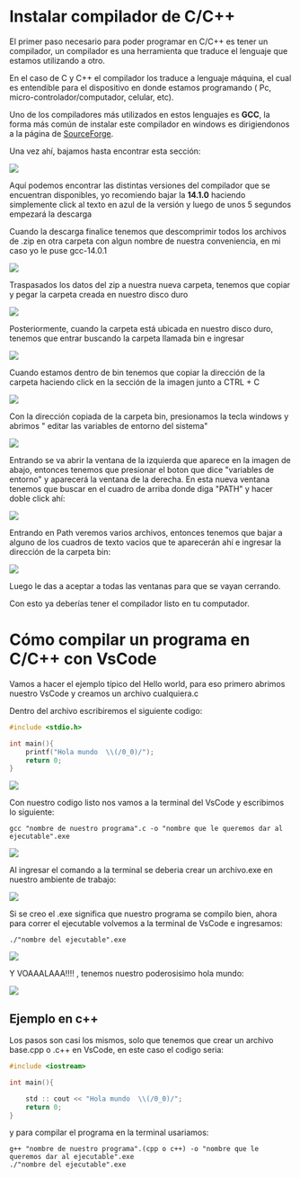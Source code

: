 # Instalar compilador de C/C++

El primer paso necesario para poder programar en C/C++ es tener un compilador, un compilador es una herramienta que traduce el lenguaje que estamos utilizando a otro. 

En el caso de C y C++ el compilador los traduce a lenguaje máquina, el cual es entendible para el dispositivo en donde estamos programando ( Pc, micro-controlador/computador, celular, etc).

Uno de los compiladores más utilizados en estos lenguajes es **GCC**, la forma más común de instalar este compilador en windows es dirigiendonos a la página de [SourceForge](https://sourceforge.net/projects/gcc-win64/).

Una vez ahí, bajamos hasta encontrar esta sección: 

![](https://github.com/Matias3am/Programacion_en_C_Cpp/blob/main/Imagenes/sourceforge_1.png)

Aquí podemos encontrar las distintas versiones del compilador que se encuentran disponibles, yo recomiendo bajar la **14.1.0** haciendo simplemente click al texto en azul de la versión y luego de unos 5 segundos empezará la descarga

Cuando la descarga finalice tenemos que descomprimir todos los archivos de .zip en otra carpeta con algun nombre de nuestra conveniencia, en mi caso yo le puse gcc-14.0.1

![](https://github.com/Matias3am/Programacion_en_C_Cpp/blob/main/Imagenes/sourceforge_2.png)

Traspasados los datos del zip a nuestra nueva carpeta, tenemos que copiar y pegar la carpeta creada en nuestro disco duro 

![](https://github.com/Matias3am/Programacion_en_C_Cpp/blob/main/Imagenes/sourceforge_3.png)

Posteriormente, cuando la carpeta está ubicada en nuestro disco duro, tenemos que entrar buscando la carpeta llamada bin e ingresar 

![](https://github.com/Matias3am/Programacion_en_C_Cpp/blob/main/Imagenes/sourceforge_4.png)

Cuando estamos dentro de bin tenemos que copiar la dirección de la carpeta haciendo click en la sección de la imagen junto a CTRL + C

![](https://github.com/Matias3am/Programacion_en_C_Cpp/blob/main/Imagenes/sourceforge_5.png)

Con la dirección copiada de la carpeta bin, presionamos la tecla windows y abrimos  " editar las variables de entorno del sistema"

![](https://github.com/Matias3am/Programacion_en_C_Cpp/blob/main/Imagenes/sourceforge_6.png)

Entrando se va abrir la ventana de la izquierda que aparece en la imagen de abajo, entonces tenemos que presionar el boton que dice "variables de entorno" y aparecerá la ventana de la derecha.
En esta nueva ventana tenemos que buscar en el cuadro de arriba donde diga "PATH" y hacer doble click ahí: 

![](https://github.com/Matias3am/Programacion_en_C_Cpp/blob/main/Imagenes/sourceforge_7.png)

Entrando en Path veremos varios archivos, entonces tenemos que bajar a alguno de los cuadros de texto vacios que te aparecerán ahí e ingresar la dirección de la carpeta bin: 

![](https://github.com/Matias3am/Programacion_en_C_Cpp/blob/main/Imagenes/sourceforge_8.png)

Luego le das a aceptar a  todas las ventanas para que se vayan cerrando.

Con esto ya deberías tener el compilador listo en tu computador. 

# Cómo compilar un programa en C/C++ con VsCode

Vamos a hacer el ejemplo típico del Hello world, para eso primero abrimos nuestro VsCode y creamos un archivo cualquiera.c

Dentro del archivo escribiremos el siguiente codigo: 

```c
#include <stdio.h>

int main(){
    printf("Hola mundo  \\(/0_0)/");
    return 0;
}
```
![](https://github.com/Matias3am/Programacion_en_C_Cpp/blob/main/Imagenes/hola_mundo1.png)

Con nuestro codigo listo nos vamos a la terminal del VsCode y escribimos lo siguiente: 
```
gcc "nombre de nuestro programa".c -o "nombre que le queremos dar al ejecutable".exe
```
![](https://github.com/Matias3am/Programacion_en_C_Cpp/blob/main/Imagenes/hola_mundo2.png)

Al ingresar el comando a la terminal se deberia crear un archivo.exe en nuestro ambiente de trabajo:

![](https://github.com/Matias3am/Programacion_en_C_Cpp/blob/main/Imagenes/hola_mundo3.png)

Si se creo el .exe significa que nuestro programa se compilo bien, ahora para correr el ejecutable volvemos a la terminal de VsCode e ingresamos:

```
./"nombre del ejecutable".exe
```

![](https://github.com/Matias3am/Programacion_en_C_Cpp/blob/main/Imagenes/hola_mundo4.png)

Y VOAAALAAA!!!! , tenemos nuestro poderosisimo hola mundo: 

![](https://github.com/Matias3am/Programacion_en_C_Cpp/blob/main/Imagenes/hola_mundo5.png)

## Ejemplo en c++
Los pasos son casi los mismos, solo que tenemos que crear un archivo base.cpp o .c++ en VsCode, en este caso el codigo seria: 

```cpp
#include <iostream>

int main(){

    std :: cout << "Hola mundo  \\(/0_0)/";
    return 0;
}
```

y para compilar el programa en la terminal usariamos: 

```
g++ "nombre de nuestro programa".(cpp o c++) -o "nombre que le queremos dar al ejecutable".exe
./"nombre del ejecutable".exe
```
